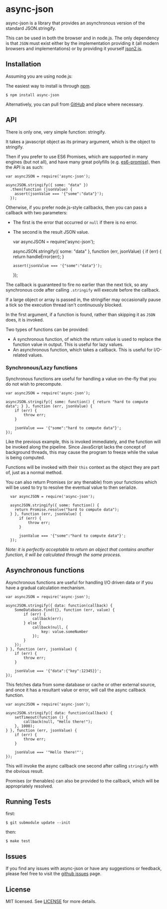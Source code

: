 # async-json

  async-json is a library that provides an asynchronous version of the standard JSON.stringify.

  This can be used in both the browser and in node.js. The only dependency is that `JSON` must exist either by the
  implementation providing it (all modern browsers and implementations) or by providing it yourself
  [json2.js](https://github.com/douglascrockford/JSON-js).

## Installation

  Assuming you are using node.js:

  The easiest way to install is through [npm](https://www.npmjs.com/package/async-json).

    $ npm install async-json

  Alternatively, you can pull from [GitHub](https://github.com/ckknight/async-json) and place where necessary.

## API

  There is only one, very simple function: stringify.

  It takes a javascript object as its primary argument, which is the object to stringify.

  Then if you prefer to use ES6 Promises, which are supported in many engines (but not all), and have many great polyfills (e.g. [es6-promise](https://github.com/jakearchibald/es6-promise)), then the API is as such:

    var asyncJSON = require('async-json');

    asyncJSON.stringify({ some: "data" })
      .then(function (jsonValue) {
        assert(jsonValue === '{"some":"data"}');
      });

  Otherwise, if you prefer node.js-style callbacks, then you can pass a callback with two parameters:

  * The first is the error that occurred or `null` if there is no error.
  * The second is the result JSON value.

    var asyncJSON = require('async-json');

    asyncJSON.stringify({ some: "data" }, function (err, jsonValue) {
        if (err) {
            return handleError(err);
        }

        assert(jsonValue === '{"some":"data"}');
    });

  The callback is guaranteed to fire no earlier than the next tick, so any synchronous code after calling `.stringify` will execute before the callback.

  If a large object or array is passed in, the stringifier may occasionally pause a tick so the execution thread isn't continuously blocked.

  In the first argument, if a function is found, rather than skipping it as `JSON` does, it is invoked.

  Two types of functions can be provided:

  * A synchronous function, of which the return value is used to replace the function value in output. This is useful
    for lazy values.
  * An asynchronous function, which takes a callback. This is useful for I/O-related values.

### Synchronous/Lazy functions

  Synchronous functions are useful for handling a value on-the-fly that you do not wish to precompute.

    var asyncJSON = require('async-json');

    asyncJSON.stringify({ some: function() { return "hard to compute data"; } }, function (err, jsonValue) {
        if (err) {
            throw err;
        }

        jsonValue === '{"some":"hard to compute data"}';
    });

  Like the previous example, this is invoked immediately, and the function will be invoked along the pipeline. Since
  JavaScript lacks the concept of background threads, this may cause the program to freeze while the value is being
  computed.

  Functions will be invoked with their `this` context as the object they are part of, just as a normal method.

  You can also return Promises (or any thenable) from your functions which will be used to try to resolve the eventual value to then serialize.

      var asyncJSON = require('async-json');

      asyncJSON.stringify({ some: function() {
        return Promise.resolve("hard to compute data");
      } }, function (err, jsonValue) {
          if (err) {
              throw err;
          }

          jsonValue === '{"some":"hard to compute data"}';
      });

  *Note: it is perfectly acceptable to return an object that contains another function, it will be calculated through
  the same process.*

## Asynchronous functions

  Asynchronous functions are useful for handling I/O driven data or if you have a gradual calculation mechanism.

    var asyncJSON = require('async-json');

    asyncJSON.stringify({ data: function(callback) {
        SomeDatabase.find({}, function (err, value) {
            if (err) {
                callback(err);
            } else {
                callback(null, {
                    key: value.someNumber
                });
            }
        });
    } }, function (err, jsonValue) {
        if (err) {
            throw err;
        }

        jsonValue === '{"data":{"key":12345}}';
    });

  This fetches data from some database or cache or other external source, and once it has a resultant value or error,
  will call the async callback function.

    var asyncJSON = require('async-json');

    asyncJSON.stringify({ data: function(callback) {
        setTimeout(function () {
            callback(null, "Hello there!");
        }, 1000);
    } }, function (err, jsonValue) {
        if (err) {
            throw err;
        }

        jsonValue === '"Hello there!"';
    });

  This will invoke the async callback one second after calling `stringify` with the obvious result.

  Promises (or thenables) can also be provided to the callback, which will be appropriately resolved.

## Running Tests

first:

    $ git submodule update --init

then:

    $ make test

## Issues

  If you find any issues with async-json or have any suggestions or feedback, please feel free to visit the [github
  issues](https://github.com/ckknight/async-json/issues) page.

## License

MIT licensed. See [LICENSE](https://github.com/ckknight/async-json/blob/master/LICENSE) for more details.
